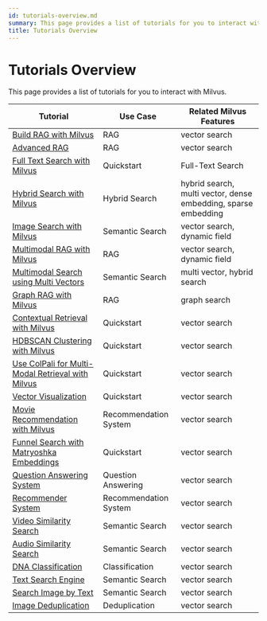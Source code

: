 ```yaml
---
id: tutorials-overview.md
summary: This page provides a list of tutorials for you to interact with Milvus.
title: Tutorials Overview
---
```


# Tutorials Overview

This page provides a list of tutorials for you to interact with Milvus.

| Tutorial | Use Case | Related Milvus Features | 
| -------- | -------- | --------- |
| [Build RAG with Milvus](build-rag-with-milvus.md) |  RAG | vector search |
| [Advanced RAG](how_to_enhance_your_rag.md) | RAG | vector search |
| [Full Text Search with Milvus](full_text_search_with_milvus.md) | Quickstart | Full-Text Search |
| [Hybrid Search with Milvus](hybrid_search_with_milvus.md) | Hybrid Search | hybrid search, multi vector, dense embedding, sparse embedding |
| [Image Search with Milvus](image_similarity_search.md) | Semantic Search | vector search, dynamic field |
| [Multimodal RAG with Milvus](multimodal_rag_with_milvus.md) | RAG | vector search, dynamic field |
| [Multimodal Search using Multi Vectors](multimodal_rag_with_milvus.md) | Semantic Search | multi vector, hybrid search |
| [Graph RAG with Milvus](graph_rag_with_milvus.md) | RAG | graph search |
| [Contextual Retrieval with Milvus](contextual_retrieval_with_milvus.md) | Quickstart | vector search |
| [HDBSCAN Clustering with Milvus](hdbscan_clustering_with_milvus.md) | Quickstart | vector search |
| [Use ColPali for Multi-Modal Retrieval with Milvus](use_ColPali_with_milvus.md) | Quickstart | vector search |
| [Vector Visualization](vector_visualization.md) | Quickstart | vector search |
| [Movie Recommendation with Milvus](movie_recommendation_with_milvus.md) | Recommendation System | vector search |
| [Funnel Search with Matryoshka Embeddings](funnel_search_with_matryoshka.md) | Quickstart | vector search |
| [Question Answering System](question_answering_system.md) | Question Answering | vector search |
| [Recommender System](recommendation_system.md) | Recommendation System | vector search |
| [Video Similarity Search](video_similarity_search.md) | Semantic Search | vector search |
| [Audio Similarity Search](audio_similarity_search.md) | Semantic Search | vector search |
| [DNA Classification](dna_sequence_classification.md) | Classification | vector search |
| [Text Search Engine](text_search_engine.md) | Semantic Search | vector search |
| [Search Image by Text](text_image_search.md) | Semantic Search | vector search |
| [Image Deduplication](image_deduplication_system.md) | Deduplication | vector search |

